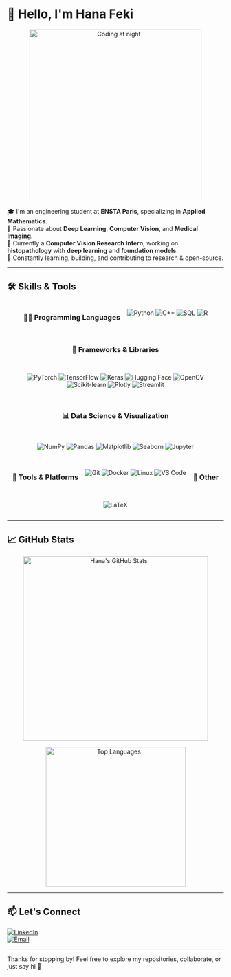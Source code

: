 # 👋 Hello, I'm Hana Feki

<p align="center">
  <img src="https://media.giphy.com/media/6arSJwtKZBtWCRzg6d/giphy.gif" width="400" alt="Coding at night" />
</p>

🎓 I'm an engineering student at **ENSTA Paris**, specializing in **Applied Mathematics**.  
🤖 Passionate about **Deep Learning**, **Computer Vision**, and **Medical Imaging**.  
🧠 Currently a **Computer Vision Research Intern**, working on **histopathology** with **deep learning** and **foundation models**.  
🌱 Constantly learning, building, and contributing to research & open-source.

---

## 🛠 Skills & Tools

<div align="center" style="display: flex; justify-content: center; flex-wrap: wrap; gap: 16px;">

### 👩‍💻 Programming Languages
![Python](https://img.shields.io/badge/-Python-3776AB?style=flat&logo=python&logoColor=white)
![C++](https://img.shields.io/badge/-C++-00599C?style=flat&logo=c%2B%2B&logoColor=white)
![SQL](https://img.shields.io/badge/-SQL-4479A1?style=flat&logo=mysql&logoColor=white)
![R](https://img.shields.io/badge/-R-276DC3?style=flat&logo=r&logoColor=white)

### 🔧 Frameworks & Libraries
![PyTorch](https://img.shields.io/badge/-PyTorch-EA4335?style=flat&logo=PyTorch&logoColor=white)
![TensorFlow](https://img.shields.io/badge/-TensorFlow-FF6F00?style=flat&logo=TensorFlow&logoColor=white)
![Keras](https://img.shields.io/badge/-Keras-D00000?style=flat&logo=Keras&logoColor=white)
![Hugging Face](https://img.shields.io/badge/-Hugging_Face-FF6F61?style=flat&logo=huggingface&logoColor=white)
![OpenCV](https://img.shields.io/badge/-OpenCV-5C3EE8?style=flat&logo=opencv&logoColor=white)
![Scikit-learn](https://img.shields.io/badge/-Scikit--learn-F7931E?style=flat&logo=scikit-learn&logoColor=white)
![Plotly](https://img.shields.io/badge/-Plotly-3F4F75?style=flat&logo=plotly&logoColor=white)
![Streamlit](https://img.shields.io/badge/-Streamlit-FF4B4B?style=flat&logo=streamlit&logoColor=white)

### 📊 Data Science & Visualization
![NumPy](https://img.shields.io/badge/-NumPy-013243?style=flat&logo=numpy&logoColor=white)
![Pandas](https://img.shields.io/badge/-Pandas-150458?style=flat&logo=pandas&logoColor=white)
![Matplotlib](https://img.shields.io/badge/-Matplotlib-11557C?style=flat&logo=matplotlib&logoColor=white)
![Seaborn](https://img.shields.io/badge/-Seaborn-1A2F3E?style=flat&logo=seaborn&logoColor=white)
![Jupyter](https://img.shields.io/badge/-Jupyter-F37626?style=flat&logo=jupyter&logoColor=white)

### 🧰 Tools & Platforms
![Git](https://img.shields.io/badge/-Git-F05032?style=flat&logo=git&logoColor=white)
![Docker](https://img.shields.io/badge/-Docker-2496ED?style=flat&logo=docker&logoColor=white)
![Linux](https://img.shields.io/badge/-Linux-FCC624?style=flat&logo=linux&logoColor=black)
![VS Code](https://img.shields.io/badge/-VSCode-007ACC?style=flat&logo=visual-studio-code&logoColor=white)

### 📄 Other
![LaTeX](https://img.shields.io/badge/-LaTeX-008080?style=flat&logo=latex&logoColor=white)

</div>

---

## 📈 GitHub Stats

<p align="center">
  <img width="430" src="https://github-readme-stats.vercel.app/api?username=HanaFEKI&show_icons=true&theme=react&border_radius=10" alt="Hana's GitHub Stats" />
</p>

<p align="center">
  <img width="325" src="https://github-readme-stats.vercel.app/api/top-langs/?username=HanaFEKI&hide=html&layout=compact&theme=react&border_radius=10" alt="Top Languages" />
</p>

---

## 📫 Let's Connect

[![LinkedIn](https://img.shields.io/badge/LinkedIn-blue?style=flat&logo=linkedin&logoColor=white)](https://www.linkedin.com/in/hana-feki/)  
[![Email](https://img.shields.io/badge/Email-hana.feki@ensta.fr-D14836?style=flat&logo=gmail&logoColor=white)](mailto:hana.feki@ensta.fr)

---

Thanks for stopping by! Feel free to explore my repositories, collaborate, or just say hi 🌟
